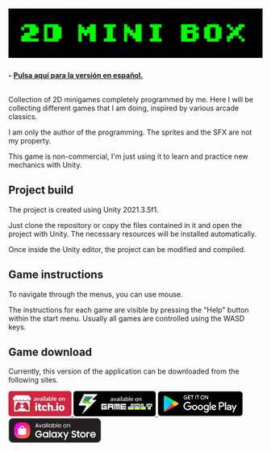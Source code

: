 <h1 align="center">
  <img src="Resources/Banner.png" alt="2D Mini Box" width="600">
</h1>

**- [Pulsa aquí para la versión en español.](README.md)**
<br>
<br>

Collection of 2D minigames completely programmed by me. Here I will be collecting different games that I am doing, inspired by various arcade classics.

I am only the author of the programming. The sprites and the SFX are not my property.

This game is non-commercial, I'm just using it to learn and practice new mechanics with Unity.

## Project build

The project is created using Unity 2021.3.5f1.

Just clone the repository or copy the files contained in it and open the project with Unity. The necessary resources will be installed automatically.

Once inside the Unity editor, the project can be modified and compiled.

## Game instructions

To navigate through the menus, you can use mouse.

The instructions for each game are visible by pressing the "Help" button within the start menu.
Usually all games are controlled using the WASD keys.

## Game download

Currently, this version of the application can be downloaded from the following sites.

<a href="https://sergiomejias.itch.io/2d-mini-box"><img src="Resources/B_Itch.png" height="50">
<a href="https://gamejolt.com/games/2d-mini-box/736843"><img src="Resources/B_GameJolt.png" height="50">
<a href="https://play.google.com/store/apps/details?id=com.SergioMejias.MiniBox2D"><img src="Resources/B_GooglePlay.png" height="50">
<a href="https://galaxy.store/2dmini"><img src="Resources/B_GalaxyStore.png" height="50">